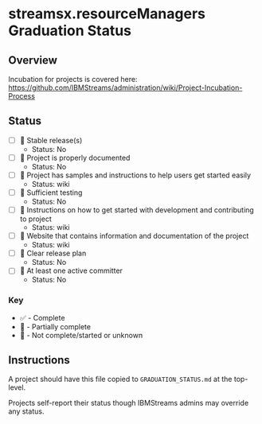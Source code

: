 # streamsx.resourceManagers Graduation Status


## Overview
Incubation for projects is covered here: https://github.com/IBMStreams/administration/wiki/Project-Incubation-Process

## Status

- [ ] :red_circle: Stable release(s)
  * Status: No
- [ ] :red_circle: Project is properly documented
  * Status: No
- [ ] :large_orange_diamond: Project has samples and instructions to help users get started easily
  * Status: wiki
- [ ] :red_circle: Sufficient testing
  * Status: No
- [ ] :large_orange_diamond: Instructions on how to get started with development and contributing to project
  * Status: wiki
- [ ] :large_orange_diamond: Website that contains information and documentation of the project
  * Status: wiki
- [ ] :red_circle: Clear release plan
  * Status: No
- [ ] :red_circle: At least one active committer
  * Status: No

### Key
* :white_check_mark: - Complete
* :large_orange_diamond: - Partially complete
* :red_circle: - Not complete/started or unknown

## Instructions
A project should have this file copied to `GRADUATION_STATUS.md` at the top-level.

Projects self-report their status though IBMStreams admins may override any status.
